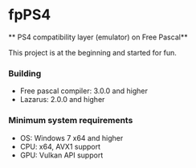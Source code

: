 # fpPS4
** PS4 compatibility layer (emulator) on Free Pascal**
 
This project is at the beginning and started for fun.
 
### Building
- Free pascal compiler: 3.0.0 and higher 
- Lazarus: 2.0.0 and higher 

### Minimum system requirements 

- OS: Windows 7 x64 and higher 
- CPU: x64, AVX1 support
- GPU: Vulkan API support
